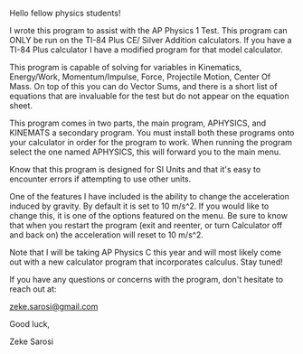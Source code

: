 Hello fellow physics students!

I wrote this program to assist with the AP Physics 1 Test. This program can ONLY be run on the TI-84 Plus CE/ Silver Addition calculators. If you have a TI-84 Plus calculator I have a modified program for that model calculator.

This program is capable of solving for variables in Kinematics, Energy/Work, Momentum/Impulse, Force, Projectile Motion, Center Of Mass. 
On top of this you can do Vector Sums, and there is a short list of equations that are invaluable for the test but do not appear on the equation sheet.

This program comes in two parts, the main program, APHYSICS, and KINEMATS a secondary program. You must install both these programs onto your calculator
in order for the program to work. When running the program select the one named APHYSICS, this will forward you to the main menu. 

Know that this program is designed for SI Units and that it's easy to encounter errors if attempting to use other units.

One of the features I have included is the ability to change the acceleration induced by gravity. By default it is set to 10 m/s^2. If you would like to
change this, it is one of the options featured on the menu. Be sure to know that when you restart the program (exit and reenter, or turn Calculator off and back on)
the acceleration will reset to 10 m/s^2. 

Note that I will be taking AP Physics C this year and will most likely come out with a new calculator program that incorporates calculus. Stay tuned!

If you have any questions or concerns with the program, don't hesitate to reach out at:

zeke.sarosi@gmail.com


Good luck,

Zeke Sarosi
